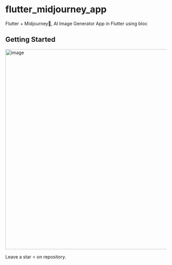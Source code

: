 # flutter_midjourney_app

Flutter + Midjourney🚀, AI Image Generator App in Flutter using bloc

## Getting Started

<img width="627" alt="image" src="https://github.com/user-attachments/assets/c818abc2-8082-4484-a51a-13b120b1d530">


Leave a star ⭐ on repository.